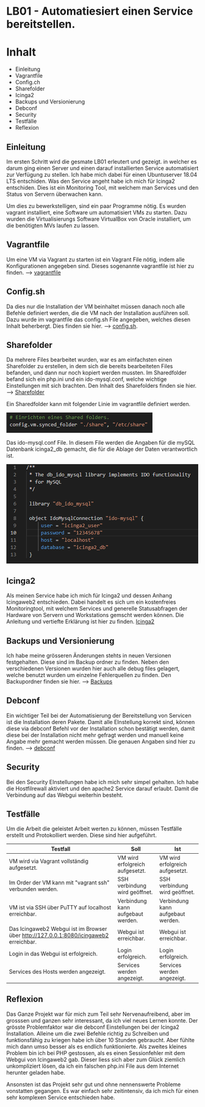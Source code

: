 # LB01 - Automatiesiert einen Service bereitstellen.

# Inhalt
- Einleitung
- Vagrantfile
- Config.ch
- Sharefolder
- Icinga2
- Backups und Versionierung
- Debconf
- Security
- Testfälle
- Reflexion

## Einleitung
Im ersten Schritt wird die gesmate LB01 erleutert und gezeigt. in welcher es darum ging einen Server und einen darauf installierten Service automatisiert zur Verfügung zu stellen. Ich habe mich dabei für einen Ubuntuserver 18.04 LTS entschiden. Was den Service angeht habe ich mich für Icinga2 entschiden. Dies ist ein Monitoring Tool, mit welchem man Services und den Status von Servern überwachen kann.

Um dies zu bewerkstelligen, sind ein paar Programme nötig. Es wurden vagrant installiert, eine Software um automatisiert VMs zu starten. Dazu wurden die Virtualisierungs Software VirtualBox von Oracle installiert, um die benötigten MVs laufen zu lassen.

## Vagrantfile
Um eine VM via Vagrant zu starten ist ein Vagrant File nötig, indem alle Konfigurationen angegeben sind. Dieses sogenannte vagrantfile ist hier zu finden. --> [vagrantfile](ubuntuserver/vagrantfile)

## Config.sh
Da dies nur die Installation der VM beinhaltet müssen danach noch alle Befehle definiert werden, die die VM nach der Installation ausführen soll. Dazu wurde im vagrantfile das config.sh File angegeben, welches diesen Inhalt beherbergt. Dies finden sie hier. --> [config.sh](ubuntuserver/config_v6.1.sh).


## Sharefolder
Da mehrere Files bearbeitet wurden, war es am einfachsten einen Sharefolder zu erstellen, in dem sich die bereits bearbeiteten Files befanden, und dann nur noch kopiert werden mussten. Im Sharedfolder befand sich ein php.ini und ein ido-mysql.conf, welche wichtige Einstellungen mit sich brachten. Den Inhalt des Sharefolders finden sie hier. --> [Sharefolder](share/)

Ein Sharedfolder kann mit folgender Linie im vagrantfile definiert werden.

![sharefolder](images/sharefolder.PNG)

Das ido-mysql.conf File. In diesem File werden die Angaben für die mySQL Datenbank icinga2_db gemacht, die für die Ablage der Daten verantwortlich ist.

![ido-mysql](images/ido-mysql.PNG)

## Icinga2
Als meinen Service habe ich mich für Icinga2 und dessen Anhang Icingaweb2 entschieden. Dabei handelt es sich um ein kostenfreies Monitoringtool, mit welchem Services und generelle Statusabfragen der Hardware von Servern und Workstations gemscht werden können. Die Anleitung und vertiefte Erklärung ist hier zu finden. [Icinga2](icinga2/)

## Backups und Versionierung
Ich habe meine grösseren Änderungen stehts in neuen Versionen festgehalten. Diese sind im Backup ordner zu finden. Neben den verschiedenen Versionen wurden hier auch alle debug files gelagert, welche benutzt wurden um einzelne Fehlerquellen zu finden. Den Backupordner finden sie hier. --> [Backups](backups/)

## Debconf
Ein wichtiger Teil bei der Automatisierung der Bereitstellung von Servicen ist die Installation deren Pakete. Damit alle EInstellung korrekt sind, können diese via debconf Befehl vor der Installation schon bestätigt werden, damit diese bei der Installation nicht mehr gefragt werden und manuell keine Angabe mehr gemacht werden müssen. Die genauen Angaben sind hier zu finden. --> [debconf](debconf/)

## Security
Bei den Security EInstellungen habe ich mich sehr simpel gehalten. Ich habe die Hostfilrewall aktiviert und den apache2 Service darauf erlaubt. Damit die Verbindung auf das Webgui weiterhin besteht.

## Testfälle

Um die Arbeit die geleistet Arbeit werten zu können, müssen Testfälle erstellt und Protokolliert werden. Diese sind hier aufgeführt.

| Testfall                                                  | Soll                               | Ist                                |
| --------------------------------------------------------- | ---------------------------------- | ---------------------------------- |
| VM wird via Vagrant vollständig aufgesetzt.               | VM wird erfolgreich aufgesetzt.    | VM wird erfolgreich aufgesetzt.    |
| Im Order der VM kann mit "vagrant ssh" verbunden werden.  | SSH verbindung wird geöffnet.      | SSH verbindung wird geöffnet.      |
| VM ist via SSH über PuTTY auf localhost erreichbar.       | Verbindung kann aufgebaut werden.  | Verbindung kann aufgebaut werden.  |
| Das Icingaweb2 Webgui ist im Browser über http://127.0.0.1:8080/icingaweb2 erreichbar.          | Webgui ist erreichbar.             | Webgui ist erreichbar.             |
| Login in das Webgui ist erfolgreich.                      | Login erfolgreich.                 | Login erfolgreich.                 |
| Services des Hosts werden angezeigt.                      | Services werden angezeigt.         | Services werden angezeigt.         |

## Reflexion
Das Ganze Projekt war für mich zum Teil sehr Nervenaufreibend, aber im grosssen und ganzen sehr interessant, da ich viel neues Lernen konnte. Der grösste Problemfaktor war die debconf Einstellungen bei der Icinga2 Installation. Alleine um die zwei Befehle richtig zu Schreiben und funktionsfähig zu kriegen habe ich über 10 Stunden gebraucht. Aber fühlte mich dann umso besser als es endlich funktionierte. Als zweites kleines Problem bin ich bei PHP gestossen, als es einen Sessionfehler mit dem Webgui von Icingaweb2 gab. Dieser liess sich aber zum Glück ziemlich unkompliziert lösen, da ich ein falschen php.ini File aus dem Internet herunter geladen habe.

Ansonsten ist das Projekt sehr gut und ohne nennenswerte Probleme vonstatten gegangen. Es war einfach sehr zeitintensiv, da ich mich für einen sehr komplexen Service entschieden habe.